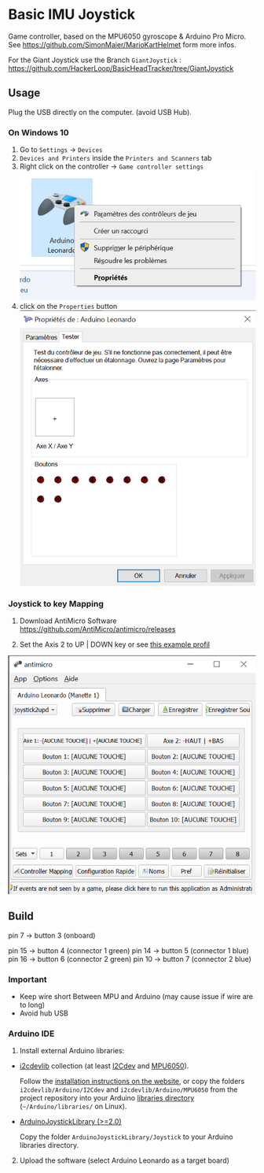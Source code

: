# Basic IMU Joystick
Game controller, based on the MPU6050 gyroscope & Arduino Pro Micro.
See https://github.com/SimonMaier/MarioKartHelmet form more infos.

For the Giant Joystick use the Branch `GiantJoystick` : https://github.com/HackerLoop/BasicHeadTracker/tree/GiantJoystick

## Usage
Plug the USB directly on the computer. (avoid USB Hub).

### On Windows 10
1. Go to  `Settings` -> `Devices`
2. `Devices and Printers` inside the `Printers and Scanners` tab
3. Right click on the controller -> `Game controller settings`
![Windows 10 Gamepad menu](assets/gampadmenu.png)
4. click on the `Properties` button
![Windows 10 Gamepad Properties](assets/gamepadsettings.png)

### Joystick to key Mapping
1. Download AntiMicro Software
https://github.com/AntiMicro/antimicro/releases

2. Set the Axis 2 to UP | DOWN key
or see [this example profil](assets/joystick2updown.joystick.amgp)

![AntiMicro Software](assets/antimicro.png)

## Build

pin 7 -> button 3 (onboard)

pin 15 -> button 4 (connector 1 green)
pin 14 -> button 5 (connector 1 blue)
pin 16 -> button 6 (connector 2 green)
pin 10 -> button 7 (connector 2 blue)

### Important
- Keep wire short Between MPU and Arduino (may cause issue if wire are to long)
- Avoid hub USB

### Arduino IDE

1. Install external Arduino libraries:
  - [i2cdevlib](https://github.com/jrowberg/i2cdevlib) collection (at least [I2Cdev](https://github.com/jrowberg/i2cdevlib/tree/master/Arduino/I2Cdev) and [MPU6050](https://github.com/jrowberg/i2cdevlib/tree/master/Arduino/MPU6050)).

    Follow the [installation instructions on the website](https://www.i2cdevlib.com/usage), or copy the folders `i2cdevlib/Arduino/I2Cdev` and `i2cdevlib/Arduino/MPU6050` from the project repository into your Arduino [libraries directory](https://www.arduino.cc/en/hacking/libraries) (`~/Arduino/libraries/` on Linux).

  - [ArduinoJoystickLibrary (>=2.0)](https://github.com/MHeironimus/ArduinoJoystickLibrary)

    Copy the folder `ArduinoJoystickLibrary/Joystick` to your Arduino libraries directory.

2. Upload the software (select Arduino Leonardo as a target board)